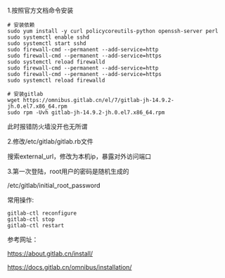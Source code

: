 1.按照官方文档命令安装

```
# 安装依赖
sudo yum install -y curl policycoreutils-python openssh-server perl
sudo systemctl enable sshd
sudo systemctl start sshd
sudo firewall-cmd --permanent --add-service=http
sudo firewall-cmd --permanent --add-service=https
sudo systemctl reload firewalld
sudo firewall-cmd --permanent --add-service=http
sudo firewall-cmd --permanent --add-service=https
sudo systemctl reload firewalld

# 安装gitlab
wget https://omnibus.gitlab.cn/el/7/gitlab-jh-14.9.2-jh.0.el7.x86_64.rpm
sudo rpm -Uvh gitlab-jh-14.9.2-jh.0.el7.x86_64.rpm
```

此时报错防火墙没开也无所谓

2.修改/etc/gitlab/gitlab.rb文件

搜索external_url，修改为本机ip，暴露对外访问端口

3.第一次登陆，root用户的密码是随机生成的

/etc/gitlab/initial_root_password



常用操作:

```
gitlab-ctl reconfigure
gitlab-ctl stop
gitlab-ctl restart
```



参考网址：

https://about.gitlab.cn/install/

https://docs.gitlab.cn/omnibus/installation/